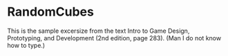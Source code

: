# RandomCubes
This is the sample excersize from the text Intro to Game Design, Prototyping, and Development (2nd edition, page 283). (Man I do not know how to type.)
